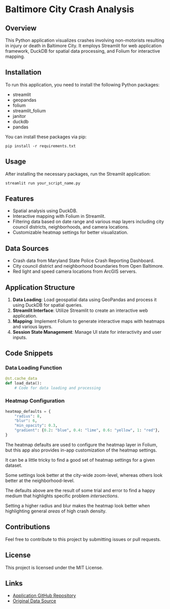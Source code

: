 
# Baltimore City Crash Analysis

## Overview
This Python application visualizes crashes involving non-motorists resulting in injury or death in Baltimore City. It employs Streamlit for web application framework, DuckDB for spatial data processing, and Folium for interactive mapping.

## Installation
To run this application, you need to install the following Python packages:
- streamlit
- geopandas
- folium
- streamlit_folium
- janitor
- duckdb
- pandas

You can install these packages via pip:
```
pip install -r requirements.txt
```

## Usage
After installing the necessary packages, run the Streamlit application:
```
streamlit run your_script_name.py
```

## Features
- Spatial analysis using DuckDB.
- Interactive mapping with Folium in Streamlit.
- Filtering data based on date range and various map layers including city council districts, neighborhoods, and camera locations.
- Customizable heatmap settings for better visualization.

## Data Sources
- Crash data from Maryland State Police Crash Reporting Dashboard.
- City council district and neighborhood boundaries from Open Baltimore.
- Red light and speed camera locations from ArcGIS servers.

## Application Structure
1. **Data Loading**: Load geospatial data using GeoPandas and process it using DuckDB for spatial queries.
2. **Streamlit Interface**: Utilize Streamlit to create an interactive web application.
3. **Mapping**: Implement Folium to generate interactive maps with heatmaps and various layers.
4. **Session State Management**: Manage UI state for interactivity and user inputs.

## Code Snippets
### Data Loading Function
```python
@st.cache_data
def load_data():
    # Code for data loading and processing
```

### Heatmap Configuration
```python
heatmap_defaults = {
    "radius": 8,
    "blur": 6,
    "min_opacity": 0.3,
    "gradient": {0.2: "blue", 0.4: "lime", 0.6: "yellow", 1: "red"},
}
```
The heatmap defaults are used to configure the heatmap layer in Folium, but this app also provides in-app customization of the heatmap settings.

It can be a little tricky to find a good set of heatmap settings for a given dataset. 

Some settings look better at the city-wide zoom-level, whereas others look better at the neighborhood-level. 

The defaults above are the result of some trial and error to find a happy medium that highlights specific problem *intersections*. 

Setting a higher radius and blur makes the heatmap look better when highlighting general *areas* of high crash density.


## Contributions
Feel free to contribute to this project by submitting issues or pull requests.

## License
This project is licensed under the MIT License.

## Links
- [Application GitHub Repository](https://github.com/fedderw/baltimore-crash-heat-map)
- [Original Data Source](https://mdsp.maryland.gov/Pages/Dashboards/CrashDataDownload.aspx)

